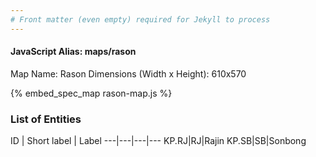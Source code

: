 ```yaml
---
# Front matter (even empty) required for Jekyll to process
---
```


#### JavaScript Alias: maps/rason

Map Name: Rason
Dimensions (Width x Height): 610x570



{% embed_spec_map rason-map.js %}

### List of Entities

ID | Short label | Label
---|---|---|---
KP.RJ|RJ|Rajin
KP.SB|SB|Sonbong